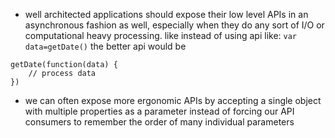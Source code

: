 - well architected applications should expose their low level APIs in an asynchronous fashion as well, especially when they do any sort of I/O or computational heavy processing. like instead of using api like:
`var data=getDate()`
the better api would be
```
getDate(function(data) {
    // process data
})
```

- we can often expose more ergonomic APIs by accepting a single object with multiple properties as a parameter instead of forcing our API consumers to remember the order of many individual parameters